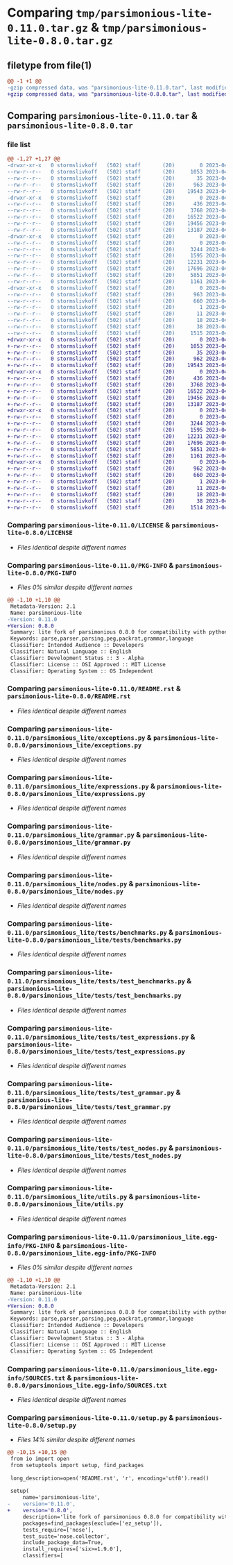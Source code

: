 # Comparing `tmp/parsimonious-lite-0.11.0.tar.gz` & `tmp/parsimonious-lite-0.8.0.tar.gz`

## filetype from file(1)

```diff
@@ -1 +1 @@
-gzip compressed data, was "parsimonious-lite-0.11.0.tar", last modified: Sun Apr  9 06:08:44 2023, max compression
+gzip compressed data, was "parsimonious-lite-0.8.0.tar", last modified: Sun Apr  9 05:59:19 2023, max compression
```

## Comparing `parsimonious-lite-0.11.0.tar` & `parsimonious-lite-0.8.0.tar`

### file list

```diff
@@ -1,27 +1,27 @@
-drwxr-xr-x   0 stormslivkoff   (502) staff       (20)        0 2023-04-09 06:08:44.091988 parsimonious-lite-0.11.0/
--rw-r--r--   0 stormslivkoff   (502) staff       (20)     1053 2023-04-01 17:33:54.000000 parsimonious-lite-0.11.0/LICENSE
--rw-r--r--   0 stormslivkoff   (502) staff       (20)       35 2023-04-01 17:33:54.000000 parsimonious-lite-0.11.0/MANIFEST.in
--rw-r--r--   0 stormslivkoff   (502) staff       (20)      963 2023-04-09 06:08:44.091776 parsimonious-lite-0.11.0/PKG-INFO
--rw-r--r--   0 stormslivkoff   (502) staff       (20)    19543 2023-04-01 17:47:34.000000 parsimonious-lite-0.11.0/README.rst
-drwxr-xr-x   0 stormslivkoff   (502) staff       (20)        0 2023-04-09 06:08:44.089136 parsimonious-lite-0.11.0/parsimonious_lite/
--rw-r--r--   0 stormslivkoff   (502) staff       (20)      436 2023-04-01 17:48:53.000000 parsimonious-lite-0.11.0/parsimonious_lite/__init__.py
--rw-r--r--   0 stormslivkoff   (502) staff       (20)     3768 2023-04-01 17:46:45.000000 parsimonious-lite-0.11.0/parsimonious_lite/exceptions.py
--rw-r--r--   0 stormslivkoff   (502) staff       (20)    16522 2023-04-01 17:49:11.000000 parsimonious-lite-0.11.0/parsimonious_lite/expressions.py
--rw-r--r--   0 stormslivkoff   (502) staff       (20)    19456 2023-04-01 17:47:16.000000 parsimonious-lite-0.11.0/parsimonious_lite/grammar.py
--rw-r--r--   0 stormslivkoff   (502) staff       (20)    13187 2023-04-01 17:48:07.000000 parsimonious-lite-0.11.0/parsimonious_lite/nodes.py
-drwxr-xr-x   0 stormslivkoff   (502) staff       (20)        0 2023-04-09 06:08:44.091545 parsimonious-lite-0.11.0/parsimonious_lite/tests/
--rw-r--r--   0 stormslivkoff   (502) staff       (20)        0 2023-04-01 17:33:54.000000 parsimonious-lite-0.11.0/parsimonious_lite/tests/__init__.py
--rw-r--r--   0 stormslivkoff   (502) staff       (20)     3244 2023-04-01 17:47:40.000000 parsimonious-lite-0.11.0/parsimonious_lite/tests/benchmarks.py
--rw-r--r--   0 stormslivkoff   (502) staff       (20)     1595 2023-04-01 17:37:26.000000 parsimonious-lite-0.11.0/parsimonious_lite/tests/test_benchmarks.py
--rw-r--r--   0 stormslivkoff   (502) staff       (20)    12231 2023-04-01 17:49:27.000000 parsimonious-lite-0.11.0/parsimonious_lite/tests/test_expressions.py
--rw-r--r--   0 stormslivkoff   (502) staff       (20)    17696 2023-04-01 17:48:44.000000 parsimonious-lite-0.11.0/parsimonious_lite/tests/test_grammar.py
--rw-r--r--   0 stormslivkoff   (502) staff       (20)     5851 2023-04-01 17:48:17.000000 parsimonious-lite-0.11.0/parsimonious_lite/tests/test_nodes.py
--rw-r--r--   0 stormslivkoff   (502) staff       (20)     1161 2023-04-01 17:37:26.000000 parsimonious-lite-0.11.0/parsimonious_lite/utils.py
-drwxr-xr-x   0 stormslivkoff   (502) staff       (20)        0 2023-04-09 06:08:44.090202 parsimonious-lite-0.11.0/parsimonious_lite.egg-info/
--rw-r--r--   0 stormslivkoff   (502) staff       (20)      963 2023-04-09 06:08:44.000000 parsimonious-lite-0.11.0/parsimonious_lite.egg-info/PKG-INFO
--rw-r--r--   0 stormslivkoff   (502) staff       (20)      660 2023-04-09 06:08:44.000000 parsimonious-lite-0.11.0/parsimonious_lite.egg-info/SOURCES.txt
--rw-r--r--   0 stormslivkoff   (502) staff       (20)        1 2023-04-09 06:08:44.000000 parsimonious-lite-0.11.0/parsimonious_lite.egg-info/dependency_links.txt
--rw-r--r--   0 stormslivkoff   (502) staff       (20)       11 2023-04-09 06:08:44.000000 parsimonious-lite-0.11.0/parsimonious_lite.egg-info/requires.txt
--rw-r--r--   0 stormslivkoff   (502) staff       (20)       18 2023-04-09 06:08:44.000000 parsimonious-lite-0.11.0/parsimonious_lite.egg-info/top_level.txt
--rw-r--r--   0 stormslivkoff   (502) staff       (20)       38 2023-04-09 06:08:44.092050 parsimonious-lite-0.11.0/setup.cfg
--rw-r--r--   0 stormslivkoff   (502) staff       (20)     1515 2023-04-09 06:06:23.000000 parsimonious-lite-0.11.0/setup.py
+drwxr-xr-x   0 stormslivkoff   (502) staff       (20)        0 2023-04-09 05:59:19.327074 parsimonious-lite-0.8.0/
+-rw-r--r--   0 stormslivkoff   (502) staff       (20)     1053 2023-04-01 17:33:54.000000 parsimonious-lite-0.8.0/LICENSE
+-rw-r--r--   0 stormslivkoff   (502) staff       (20)       35 2023-04-01 17:33:54.000000 parsimonious-lite-0.8.0/MANIFEST.in
+-rw-r--r--   0 stormslivkoff   (502) staff       (20)      962 2023-04-09 05:59:19.326924 parsimonious-lite-0.8.0/PKG-INFO
+-rw-r--r--   0 stormslivkoff   (502) staff       (20)    19543 2023-04-01 17:47:34.000000 parsimonious-lite-0.8.0/README.rst
+drwxr-xr-x   0 stormslivkoff   (502) staff       (20)        0 2023-04-09 05:59:19.324895 parsimonious-lite-0.8.0/parsimonious_lite/
+-rw-r--r--   0 stormslivkoff   (502) staff       (20)      436 2023-04-01 17:48:53.000000 parsimonious-lite-0.8.0/parsimonious_lite/__init__.py
+-rw-r--r--   0 stormslivkoff   (502) staff       (20)     3768 2023-04-01 17:46:45.000000 parsimonious-lite-0.8.0/parsimonious_lite/exceptions.py
+-rw-r--r--   0 stormslivkoff   (502) staff       (20)    16522 2023-04-01 17:49:11.000000 parsimonious-lite-0.8.0/parsimonious_lite/expressions.py
+-rw-r--r--   0 stormslivkoff   (502) staff       (20)    19456 2023-04-01 17:47:16.000000 parsimonious-lite-0.8.0/parsimonious_lite/grammar.py
+-rw-r--r--   0 stormslivkoff   (502) staff       (20)    13187 2023-04-01 17:48:07.000000 parsimonious-lite-0.8.0/parsimonious_lite/nodes.py
+drwxr-xr-x   0 stormslivkoff   (502) staff       (20)        0 2023-04-09 05:59:19.326709 parsimonious-lite-0.8.0/parsimonious_lite/tests/
+-rw-r--r--   0 stormslivkoff   (502) staff       (20)        0 2023-04-01 17:33:54.000000 parsimonious-lite-0.8.0/parsimonious_lite/tests/__init__.py
+-rw-r--r--   0 stormslivkoff   (502) staff       (20)     3244 2023-04-01 17:47:40.000000 parsimonious-lite-0.8.0/parsimonious_lite/tests/benchmarks.py
+-rw-r--r--   0 stormslivkoff   (502) staff       (20)     1595 2023-04-01 17:37:26.000000 parsimonious-lite-0.8.0/parsimonious_lite/tests/test_benchmarks.py
+-rw-r--r--   0 stormslivkoff   (502) staff       (20)    12231 2023-04-01 17:49:27.000000 parsimonious-lite-0.8.0/parsimonious_lite/tests/test_expressions.py
+-rw-r--r--   0 stormslivkoff   (502) staff       (20)    17696 2023-04-01 17:48:44.000000 parsimonious-lite-0.8.0/parsimonious_lite/tests/test_grammar.py
+-rw-r--r--   0 stormslivkoff   (502) staff       (20)     5851 2023-04-01 17:48:17.000000 parsimonious-lite-0.8.0/parsimonious_lite/tests/test_nodes.py
+-rw-r--r--   0 stormslivkoff   (502) staff       (20)     1161 2023-04-01 17:37:26.000000 parsimonious-lite-0.8.0/parsimonious_lite/utils.py
+drwxr-xr-x   0 stormslivkoff   (502) staff       (20)        0 2023-04-09 05:59:19.325802 parsimonious-lite-0.8.0/parsimonious_lite.egg-info/
+-rw-r--r--   0 stormslivkoff   (502) staff       (20)      962 2023-04-09 05:59:19.000000 parsimonious-lite-0.8.0/parsimonious_lite.egg-info/PKG-INFO
+-rw-r--r--   0 stormslivkoff   (502) staff       (20)      660 2023-04-09 05:59:19.000000 parsimonious-lite-0.8.0/parsimonious_lite.egg-info/SOURCES.txt
+-rw-r--r--   0 stormslivkoff   (502) staff       (20)        1 2023-04-09 05:59:19.000000 parsimonious-lite-0.8.0/parsimonious_lite.egg-info/dependency_links.txt
+-rw-r--r--   0 stormslivkoff   (502) staff       (20)       11 2023-04-09 05:59:19.000000 parsimonious-lite-0.8.0/parsimonious_lite.egg-info/requires.txt
+-rw-r--r--   0 stormslivkoff   (502) staff       (20)       18 2023-04-09 05:59:19.000000 parsimonious-lite-0.8.0/parsimonious_lite.egg-info/top_level.txt
+-rw-r--r--   0 stormslivkoff   (502) staff       (20)       38 2023-04-09 05:59:19.327117 parsimonious-lite-0.8.0/setup.cfg
+-rw-r--r--   0 stormslivkoff   (502) staff       (20)     1514 2023-04-01 17:46:54.000000 parsimonious-lite-0.8.0/setup.py
```

### Comparing `parsimonious-lite-0.11.0/LICENSE` & `parsimonious-lite-0.8.0/LICENSE`

 * *Files identical despite different names*

### Comparing `parsimonious-lite-0.11.0/PKG-INFO` & `parsimonious-lite-0.8.0/PKG-INFO`

 * *Files 0% similar despite different names*

```diff
@@ -1,10 +1,10 @@
 Metadata-Version: 2.1
 Name: parsimonious-lite
-Version: 0.11.0
+Version: 0.8.0
 Summary: lite fork of parsimonious 0.8.0 for compatibility with python 3.11
 Keywords: parse,parser,parsing,peg,packrat,grammar,language
 Classifier: Intended Audience :: Developers
 Classifier: Natural Language :: English
 Classifier: Development Status :: 3 - Alpha
 Classifier: License :: OSI Approved :: MIT License
 Classifier: Operating System :: OS Independent
```

### Comparing `parsimonious-lite-0.11.0/README.rst` & `parsimonious-lite-0.8.0/README.rst`

 * *Files identical despite different names*

### Comparing `parsimonious-lite-0.11.0/parsimonious_lite/exceptions.py` & `parsimonious-lite-0.8.0/parsimonious_lite/exceptions.py`

 * *Files identical despite different names*

### Comparing `parsimonious-lite-0.11.0/parsimonious_lite/expressions.py` & `parsimonious-lite-0.8.0/parsimonious_lite/expressions.py`

 * *Files identical despite different names*

### Comparing `parsimonious-lite-0.11.0/parsimonious_lite/grammar.py` & `parsimonious-lite-0.8.0/parsimonious_lite/grammar.py`

 * *Files identical despite different names*

### Comparing `parsimonious-lite-0.11.0/parsimonious_lite/nodes.py` & `parsimonious-lite-0.8.0/parsimonious_lite/nodes.py`

 * *Files identical despite different names*

### Comparing `parsimonious-lite-0.11.0/parsimonious_lite/tests/benchmarks.py` & `parsimonious-lite-0.8.0/parsimonious_lite/tests/benchmarks.py`

 * *Files identical despite different names*

### Comparing `parsimonious-lite-0.11.0/parsimonious_lite/tests/test_benchmarks.py` & `parsimonious-lite-0.8.0/parsimonious_lite/tests/test_benchmarks.py`

 * *Files identical despite different names*

### Comparing `parsimonious-lite-0.11.0/parsimonious_lite/tests/test_expressions.py` & `parsimonious-lite-0.8.0/parsimonious_lite/tests/test_expressions.py`

 * *Files identical despite different names*

### Comparing `parsimonious-lite-0.11.0/parsimonious_lite/tests/test_grammar.py` & `parsimonious-lite-0.8.0/parsimonious_lite/tests/test_grammar.py`

 * *Files identical despite different names*

### Comparing `parsimonious-lite-0.11.0/parsimonious_lite/tests/test_nodes.py` & `parsimonious-lite-0.8.0/parsimonious_lite/tests/test_nodes.py`

 * *Files identical despite different names*

### Comparing `parsimonious-lite-0.11.0/parsimonious_lite/utils.py` & `parsimonious-lite-0.8.0/parsimonious_lite/utils.py`

 * *Files identical despite different names*

### Comparing `parsimonious-lite-0.11.0/parsimonious_lite.egg-info/PKG-INFO` & `parsimonious-lite-0.8.0/parsimonious_lite.egg-info/PKG-INFO`

 * *Files 0% similar despite different names*

```diff
@@ -1,10 +1,10 @@
 Metadata-Version: 2.1
 Name: parsimonious-lite
-Version: 0.11.0
+Version: 0.8.0
 Summary: lite fork of parsimonious 0.8.0 for compatibility with python 3.11
 Keywords: parse,parser,parsing,peg,packrat,grammar,language
 Classifier: Intended Audience :: Developers
 Classifier: Natural Language :: English
 Classifier: Development Status :: 3 - Alpha
 Classifier: License :: OSI Approved :: MIT License
 Classifier: Operating System :: OS Independent
```

### Comparing `parsimonious-lite-0.11.0/parsimonious_lite.egg-info/SOURCES.txt` & `parsimonious-lite-0.8.0/parsimonious_lite.egg-info/SOURCES.txt`

 * *Files identical despite different names*

### Comparing `parsimonious-lite-0.11.0/setup.py` & `parsimonious-lite-0.8.0/setup.py`

 * *Files 14% similar despite different names*

```diff
@@ -10,15 +10,15 @@
 from io import open
 from setuptools import setup, find_packages
 
 long_description=open('README.rst', 'r', encoding='utf8').read()
 
 setup(
     name='parsimonious-lite',
-    version='0.11.0',
+    version='0.8.0',
     description='lite fork of parsimonious 0.8.0 for compatibility with python 3.11',
     packages=find_packages(exclude=['ez_setup']),
     tests_require=['nose'],
     test_suite='nose.collector',
     include_package_data=True,
     install_requires=['six>=1.9.0'],
     classifiers=[
```

